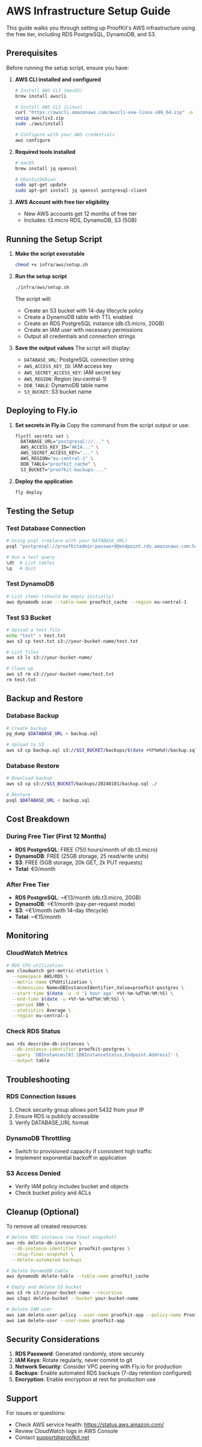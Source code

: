 # AWS Infrastructure Setup Guide

This guide walks you through setting up ProofKit's AWS infrastructure using the free tier, including RDS PostgreSQL, DynamoDB, and S3.

## Prerequisites

Before running the setup script, ensure you have:

1. **AWS CLI installed and configured**
   ```bash
   # Install AWS CLI (macOS)
   brew install awscli
   
   # Install AWS CLI (Linux)
   curl "https://awscli.amazonaws.com/awscli-exe-linux-x86_64.zip" -o "awscliv2.zip"
   unzip awscliv2.zip
   sudo ./aws/install
   
   # Configure with your AWS credentials
   aws configure
   ```

2. **Required tools installed**
   ```bash
   # macOS
   brew install jq openssl
   
   # Ubuntu/Debian
   sudo apt-get update
   sudo apt-get install jq openssl postgresql-client
   ```

3. **AWS Account with free tier eligibility**
   - New AWS accounts get 12 months of free tier
   - Includes: t3.micro RDS, DynamoDB, S3 (5GB)

## Running the Setup Script

1. **Make the script executable**
   ```bash
   chmod +x infra/aws/setup.sh
   ```

2. **Run the setup script**
   ```bash
   ./infra/aws/setup.sh
   ```
   
   The script will:
   - Create an S3 bucket with 14-day lifecycle policy
   - Create a DynamoDB table with TTL enabled
   - Create an RDS PostgreSQL instance (db.t3.micro, 20GB)
   - Create an IAM user with necessary permissions
   - Output all credentials and connection strings

3. **Save the output values**
   The script will display:
   - `DATABASE_URL`: PostgreSQL connection string
   - `AWS_ACCESS_KEY_ID`: IAM access key
   - `AWS_SECRET_ACCESS_KEY`: IAM secret key
   - `AWS_REGION`: Region (eu-central-1)
   - `DDB_TABLE`: DynamoDB table name
   - `S3_BUCKET`: S3 bucket name

## Deploying to Fly.io

1. **Set secrets in Fly.io**
   Copy the command from the script output or use:
   ```bash
   flyctl secrets set \
     DATABASE_URL="postgresql://..." \
     AWS_ACCESS_KEY_ID="AKIA..." \
     AWS_SECRET_ACCESS_KEY="..." \
     AWS_REGION="eu-central-1" \
     DDB_TABLE="proofkit_cache" \
     S3_BUCKET="proofkit-backups-..."
   ```

2. **Deploy the application**
   ```bash
   fly deploy
   ```

## Testing the Setup

### Test Database Connection
```bash
# Using psql (replace with your DATABASE_URL)
psql "postgresql://proofkitadmin:password@endpoint.rds.amazonaws.com:5432/proofkitdb"

# Run a test query
\dt  # List tables
\q   # Quit
```

### Test DynamoDB
```bash
# List items (should be empty initially)
aws dynamodb scan --table-name proofkit_cache --region eu-central-1
```

### Test S3 Bucket
```bash
# Upload a test file
echo "test" > test.txt
aws s3 cp test.txt s3://your-bucket-name/test.txt

# List files
aws s3 ls s3://your-bucket-name/

# Clean up
aws s3 rm s3://your-bucket-name/test.txt
rm test.txt
```

## Backup and Restore

### Database Backup
```bash
# Create backup
pg_dump $DATABASE_URL > backup.sql

# Upload to S3
aws s3 cp backup.sql s3://$S3_BUCKET/backups/$(date +%Y%m%d)/backup.sql
```

### Database Restore
```bash
# Download backup
aws s3 cp s3://$S3_BUCKET/backups/20240101/backup.sql ./

# Restore
psql $DATABASE_URL < backup.sql
```

## Cost Breakdown

### During Free Tier (First 12 Months)
- **RDS PostgreSQL**: FREE (750 hours/month of db.t3.micro)
- **DynamoDB**: FREE (25GB storage, 25 read/write units)
- **S3**: FREE (5GB storage, 20k GET, 2k PUT requests)
- **Total**: €0/month

### After Free Tier
- **RDS PostgreSQL**: ~€13/month (db.t3.micro, 20GB)
- **DynamoDB**: <€1/month (pay-per-request mode)
- **S3**: <€1/month (with 14-day lifecycle)
- **Total**: ~€15/month

## Monitoring

### CloudWatch Metrics
```bash
# RDS CPU utilization
aws cloudwatch get-metric-statistics \
  --namespace AWS/RDS \
  --metric-name CPUUtilization \
  --dimensions Name=DBInstanceIdentifier,Value=proofkit-postgres \
  --start-time $(date -u -d '1 hour ago' +%Y-%m-%dT%H:%M:%S) \
  --end-time $(date -u +%Y-%m-%dT%H:%M:%S) \
  --period 300 \
  --statistics Average \
  --region eu-central-1
```

### Check RDS Status
```bash
aws rds describe-db-instances \
  --db-instance-identifier proofkit-postgres \
  --query 'DBInstances[0].[DBInstanceStatus,Endpoint.Address]' \
  --output table
```

## Troubleshooting

### RDS Connection Issues
1. Check security group allows port 5432 from your IP
2. Ensure RDS is publicly accessible
3. Verify DATABASE_URL format

### DynamoDB Throttling
- Switch to provisioned capacity if consistent high traffic
- Implement exponential backoff in application

### S3 Access Denied
- Verify IAM policy includes bucket and objects
- Check bucket policy and ACLs

## Cleanup (Optional)

To remove all created resources:
```bash
# Delete RDS instance (no final snapshot)
aws rds delete-db-instance \
  --db-instance-identifier proofkit-postgres \
  --skip-final-snapshot \
  --delete-automated-backups

# Delete DynamoDB table
aws dynamodb delete-table --table-name proofkit_cache

# Empty and delete S3 bucket
aws s3 rm s3://your-bucket-name --recursive
aws s3api delete-bucket --bucket your-bucket-name

# Delete IAM user
aws iam delete-user-policy --user-name proofkit-app --policy-name ProofKitAppPolicy
aws iam delete-user --user-name proofkit-app
```

## Security Considerations

1. **RDS Password**: Generated randomly, store securely
2. **IAM Keys**: Rotate regularly, never commit to git
3. **Network Security**: Consider VPC peering with Fly.io for production
4. **Backups**: Enable automated RDS backups (7-day retention configured)
5. **Encryption**: Enable encryption at rest for production use

## Support

For issues or questions:
- Check AWS service health: https://status.aws.amazon.com/
- Review CloudWatch logs in AWS Console
- Contact support@proofkit.net